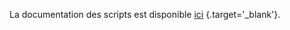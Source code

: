 La documentation des scripts est disponible [ici](https://floriancha.github.io/Script/) {.target='_blank'}. 
